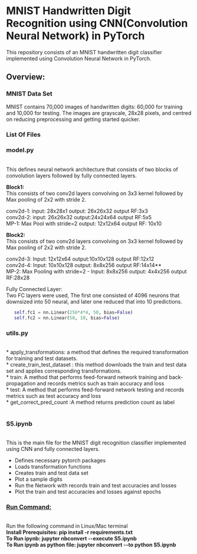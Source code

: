 <H1> MNIST Handwritten Digit Recognition using CNN(Convolution Neural Network) in PyTorch </H1> 
This repository consists of an MNIST handwritten digit classifier implemented using Convolution Neural Network in PyTorch.
<br>
<H2> Overview: </H2>

<H3> MNIST Data Set </H3> 
MNIST contains 70,000 images of handwritten digits: 60,000 for training and 10,000 for testing. The images are grayscale, 28x28 pixels, and centred on reducing preprocessing and getting started quicker. 
<BR>

<H3> List Of Files </H3>
<h3>model.py</h3>  <br>
This defines neural network architecture that consists of two blocks of convolution layers 
followed by fully connected layers. <br>

**Block1:** <br>
This consists of two conv2d layers convolving on 3x3 kernel followed by
Max pooling of 2x2 with stride 2. 

conv2d-1: input: 28x28x1  output: 26x26x32 output RF:3x3  <br>
conv2d-2: input: 26x26x32 output:24x24x64 output RF:5x5 <br>
MP-1: Max Pool with stride=2 output: 12x12x64 output RF: 10x10 <br>

**Block2:** <br>
This consists of two conv2d layers convolving on 3x3 kernel followed by
Max pooling of 2x2 with stride 2.

conv2d-3: Input: 12x12x64 output:10x10x128 output RF:12x12 <br>
conv2d-4: Input: 10x10x128 output: 8x8x256 output RF:14x14** <br>
MP-2: Max Pooling with stride=2 - Input: 8x8x256 output: 4x4x256 output RF:28x28 <br>

Fully Connected Layer: <BR>
Two FC layers were used, The first one consisted of 4096 neurons that 
downsized into 50 neural, and later one reduced that into 10 predictions.
```python
   self.fc1 = nn.Linear(256*4*4, 50, bias=False)
   self.fc2 = nn.Linear(50, 10, bias=False)
```
<h3>utils.py</H3> <BR>
* apply_transformations: a method that defines the required transformation for training and test datasets. <BR>
* create_train_test_dataset : this method downloads the train and test data set and applies corresponding transformations. <BR>
* train: A method that performs feed-forward network training and back-propagation
    and records metrics such as train accuracy and loss <BR>
* test: A method that performs feed-forward network testing
    and records metrics such as test accuracy and loss <BR>
* get_correct_pred_count :A method returns prediction count as label <BR>

<br>
<H3> S5.ipynb </H3> <BR>
This is the main file for the MNIST digit recognition classifier implemented using CNN and fully connected layers. <BR>

* Defines necessary pytorch packages
* Loads transformation functions
* Creates train and test data set
* Plot a sample digits
* Run the Network with records train and test accuracies and losses
* Plot the train and test accuracies and losses against epochs

<u><h3> Run Command: </H3> </u><br>
Run the following command in Linux/Mac terminal <br>
**Install Prerequisites: pip install -r requirements.txt <br>
To Run ipynb: jupyter nbconvert --execute S5.ipynb <br>
To Run ipynb as python file: jupyter nbconvert --to python S5.ipynb <br>**
 
